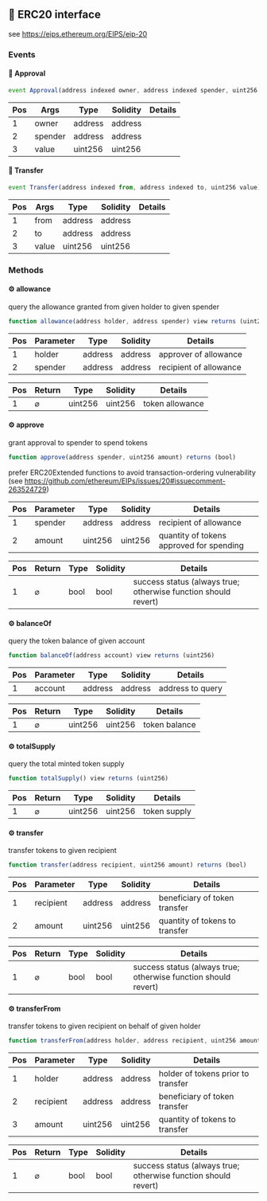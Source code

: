 ## 📜 ERC20 interface

see https://eips.ethereum.org/EIPS/eip-20

### Events

#### 📢 __Approval__
```js
event Approval(address indexed owner, address indexed spender, uint256 value)
```
| Pos | Args | Type | Solidity | Details |
| --- | --- | --- | --- | --- |
|1 | owner | address | address |  |
|2 | spender | address | address |  |
|3 | value | uint256 | uint256 |  |


#### 📢 __Transfer__
```js
event Transfer(address indexed from, address indexed to, uint256 value)
```
| Pos | Args | Type | Solidity | Details |
| --- | --- | --- | --- | --- |
|1 | from | address | address |  |
|2 | to | address | address |  |
|3 | value | uint256 | uint256 |  |


### Methods

#### ⚙️ __allowance__
query the allowance granted from given holder to given spender

```js
function allowance(address holder, address spender) view returns (uint256)
```
| Pos | Parameter | Type | Solidity | Details |
| --- | --- | --- | --- | --- |
|1 | holder | address | address | approver of allowance |
|2 | spender | address | address | recipient of allowance |


| Pos | Return | Type | Solidity | Details |
| --- | --- | --- | --- | --- |
|1 | ⌀ | uint256 | uint256 | token allowance |


#### ⚙️ __approve__
grant approval to spender to spend tokens

```js
function approve(address spender, uint256 amount) returns (bool)
```
prefer ERC20Extended functions to avoid transaction-ordering vulnerability (see https://github.com/ethereum/EIPs/issues/20#issuecomment-263524729)

| Pos | Parameter | Type | Solidity | Details |
| --- | --- | --- | --- | --- |
|1 | spender | address | address | recipient of allowance |
|2 | amount | uint256 | uint256 | quantity of tokens approved for spending |


| Pos | Return | Type | Solidity | Details |
| --- | --- | --- | --- | --- |
|1 | ⌀ | bool | bool | success status (always true; otherwise function should revert) |


#### ⚙️ __balanceOf__
query the token balance of given account

```js
function balanceOf(address account) view returns (uint256)
```
| Pos | Parameter | Type | Solidity | Details |
| --- | --- | --- | --- | --- |
|1 | account | address | address | address to query |


| Pos | Return | Type | Solidity | Details |
| --- | --- | --- | --- | --- |
|1 | ⌀ | uint256 | uint256 | token balance |


#### ⚙️ __totalSupply__
query the total minted token supply

```js
function totalSupply() view returns (uint256)
```
| Pos | Return | Type | Solidity | Details |
| --- | --- | --- | --- | --- |
|1 | ⌀ | uint256 | uint256 | token supply |


#### ⚙️ __transfer__
transfer tokens to given recipient

```js
function transfer(address recipient, uint256 amount) returns (bool)
```
| Pos | Parameter | Type | Solidity | Details |
| --- | --- | --- | --- | --- |
|1 | recipient | address | address | beneficiary of token transfer |
|2 | amount | uint256 | uint256 | quantity of tokens to transfer |


| Pos | Return | Type | Solidity | Details |
| --- | --- | --- | --- | --- |
|1 | ⌀ | bool | bool | success status (always true; otherwise function should revert) |


#### ⚙️ __transferFrom__
transfer tokens to given recipient on behalf of given holder

```js
function transferFrom(address holder, address recipient, uint256 amount) returns (bool)
```
| Pos | Parameter | Type | Solidity | Details |
| --- | --- | --- | --- | --- |
|1 | holder | address | address | holder of tokens prior to transfer |
|2 | recipient | address | address | beneficiary of token transfer |
|3 | amount | uint256 | uint256 | quantity of tokens to transfer |


| Pos | Return | Type | Solidity | Details |
| --- | --- | --- | --- | --- |
|1 | ⌀ | bool | bool | success status (always true; otherwise function should revert) |


